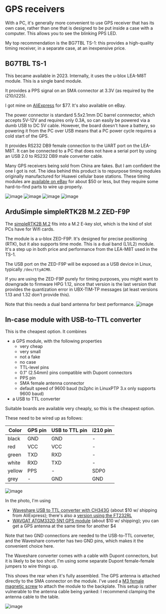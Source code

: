 # GPS receivers

With a PC, it's generally more convenient to use GPS receiver that has its own case, rather than
one that is designed to be put inside a case with a computer. This allows you to see the blinking
PPS LED.

My top recommendation is the BG7TBL TS-1: this provides a high-quality timing receiver, in a separate case, at an inexpensive price.

## BG7TBL TS-1

This became available in 2023. Internally, it uses the u-blox LEA-M8T module. This is a single band module.

It provides a PPS signal on an SMA connector at 3.3V (as required by the i210/i225).

I got mine on [AliExpress](https://www.aliexpress.com/item/1005005753445408.html) for $77. It's also available on eBay.

The power connector is standard 5.5x2.1mm DC barrel connnector, which accepts 5V-12V and requires only 0.3A, so can easily be powered via a dumb USB to DC 5V cable. However,
the board doesn't have a battery, so powering it from the PC over USB means that
a PC power cycle requires a cold start of the GPS.

It provides RS232 DB9 female connection to the UART port on the LEA-M8T. It can be connected
to a PC that does not have a serial port by using an USB 2.0 to RS232 DB9 male converter cable.

Many GPS receivers being sold from China are fakes. But I am confident the one I got is not. The idea behind this product is
to repurpose timing modules originally manufactured for Huawei cellular base stations. These timing modules
are [available on eBay](https://www.ebay.com/itm/333619130232) for about $50 or less, but they require some hard-to-find parts to wire up properly.

![image](https://github.com/jclark/pc-ptp-ntp-guide/assets/499966/9a823dfd-88b9-40d5-9f61-494286e0f4f7)
![image](https://github.com/jclark/pc-ptp-ntp-guide/assets/499966/566971aa-53ad-4f66-a5a1-9ce91d0d62c9)
![image](https://github.com/jclark/pc-ptp-ntp-guide/assets/499966/991155c1-231b-4677-9071-eee3be45c1bf)
![image](https://github.com/jclark/pc-ptp-ntp-guide/assets/499966/86afd267-66da-45be-a105-f538cc3e5b21)

## ArduSimple simpleRTK2B M.2 ZED-F9P

The [simpleRTK2B M.2](https://www.ardusimple.com/product/simplertk2b-m-2/) fits into a M.2 E-key slot, which is the kind of slot PCs have for Wifi cards.

The module is a u-blox ZED-F9P. It's designed for precise positioning (RTK), but it also supports time mode.
This is a dual band (L1/L2) module. It's a step up in both price and performance from the LEA-M8T used in the TS-1.

The USB port on the ZED-F9P will be exposed as a USB device in Linux, typically `/dev/ttyACM0`.

If you are using the ZED-F9P purely for timing purposes, you might want to downgrade to firmware
HPG 1.12, since that version is the last version that provides the quantization error in UBX-TIM-TP messages
(at least versions 1.13 and 1.32 don't provide this).

Note that this needs a dual band antenna for best performance.
![image](https://github.com/jclark/pc-ptp-ntp-guide/assets/499966/e5f35ce8-30de-4bff-a653-6cb765f83cda)

## In-case module with USB-to-TTL converter

This is the cheapest option. It combines 

- a GPS module, with the following properties
   - very cheap
   - very small
   - not a fake
   - no case
   - TTL-level pins
   - 0.1" (2.54mm) pins compatible with Dupont connectors
   - PPS pin
   - SMA female antenna connector
   - default speed of 9600 baud (ts2phc in LinuxPTP 3.x only supports 9600 baud)
- a USB to TTL converter

Suitable boards are available very cheaply, so this is the cheapest option.

These need to be wired up as follows:

| Color | GPS pin | USB to TTL pin | i210 pin  |
| --- | --- | --- | --- |
| black | GND | GND | - |
| red | VCC | VCC | - |
| green | TXD | RXD | - | 
| white | RXD | TXD | - |
| yellow | PPS | - | SDP0 | 
| grey | - | GND | GND |

![image](https://github.com/jclark/pc-ptp-ntp-guide/assets/499966/57ca2181-8ed0-42aa-9729-a9ba714faef8)

In the photo, I'm using

* [Waveshare USB to TTL converter with CH343G](https://www.waveshare.com/product/usb-to-ttl-b.htm) (about $10 w/ shipping from AliExpress); there's also a [version using the FT232RL](https://www.waveshare.com/usb-to-ttl.htm)
* [WAVGAT ATGM332D 5N1 GPS module](https://www.aliexpress.com/item/1005004402839841.html) (about $10 w/ shipping); you can get a GPS antenna at the same time for another $4

Note that two GND connections are needed to the USB-to-TTL converter, and the Waveshare converter has two GND pins, which makes it the convenient choice here.

The Waveshare converter comes with a cable with Dupont connectors, but it is likely to be too short. I'm using some separate Dupont female-female jumpers to wire things up.

This shows the rear when it's fully assembled. The GPS antenna is attached directly to the SMA connector on the module.
I've used a [M3 female magnetic screw](https://www.aliexpress.com/item/1005005091559659.html) to attach the module to the backplate.
This setup is rather vulnerable to the antenna cable being yanked: I recommend clamping the antenna cable to the table.

![image](https://github.com/jclark/pc-ptp-ntp-guide/assets/499966/c0b39851-f717-4587-b162-61d32517f4ba)


